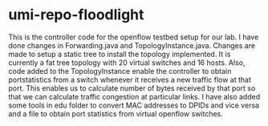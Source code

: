 umi-repo-floodlight
===================

This is the controller code for the openflow testbed setup for our lab. I have done changes in Forwarding.java and 
TopologyInstance.java. Changes are made to setup a static tree to install the topology implemented. It is currently a fat tree topology with 20 virtual switches and 16 hosts. Also, code added to the TopologyInstance enable the controller to obtain portstatistics from a switch whenever it receives a new traffic flow at that port. This enables us to calculate number of bytes received by that port so that we can calculate traffic congestion at particular links. I have also added some tools in edu folder to convert MAC addresses to DPIDs and vice versa and a file to obtain port statistics from virtual openflow switches.
